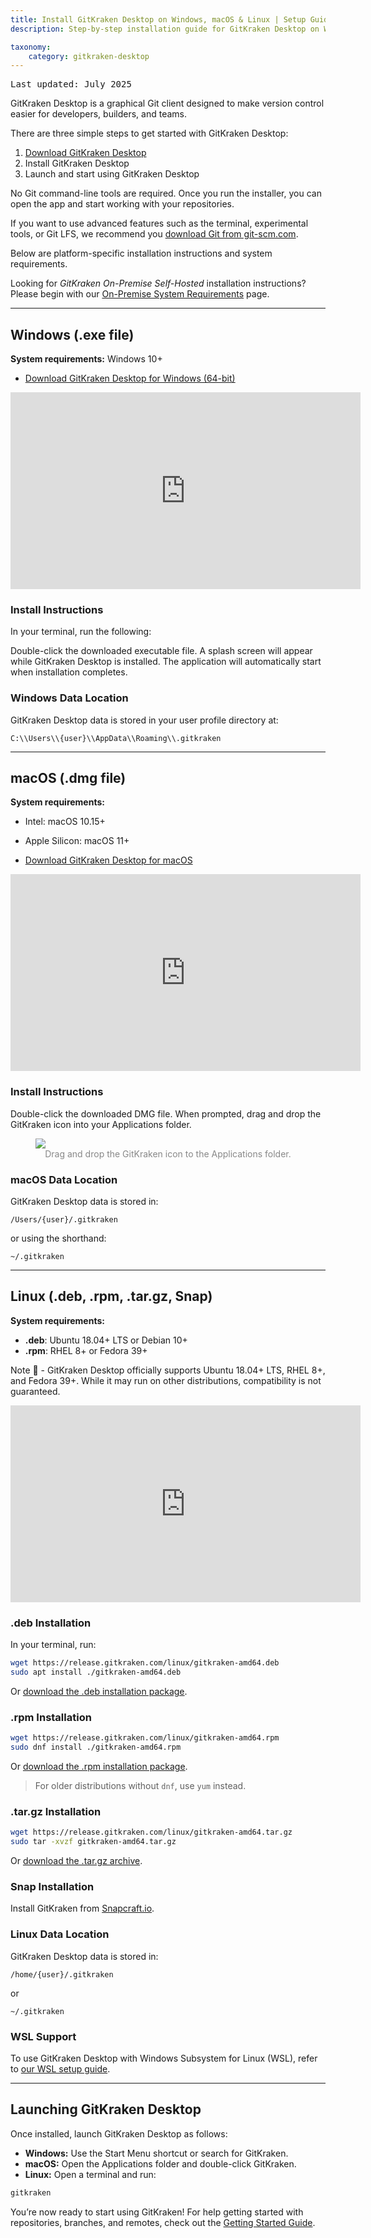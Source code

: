 ```yaml
---
title: Install GitKraken Desktop on Windows, macOS & Linux | Setup Guide
description: Step-by-step installation guide for GitKraken Desktop on Windows, macOS, and Linux. Includes system requirements, video tutorials, and tips for WSL users.

taxonomy:
    category: gitkraken-desktop
---
```

<kbd>Last updated: July 2025</kbd>

GitKraken Desktop is a graphical Git client designed to make version control easier for developers, builders, and teams.

There are three simple steps to get started with GitKraken Desktop:

1. [Download GitKraken Desktop](https://gitkraken.com/download?product=gitkraken&source=help_center)
2. Install GitKraken Desktop
3. Launch and start using GitKraken Desktop

No Git command-line tools are required. Once you run the installer, you can open the app and start working with your repositories.

If you want to use advanced features such as the terminal, experimental tools, or Git LFS, we recommend you [download Git from git-scm.com](https://git-scm.com/).

Below are platform-specific installation instructions and system requirements.

<div class='callout callout--basic'>
    <p>Looking for <em>GitKraken On-Premise Self-Hosted</em> installation instructions? Please begin with our <a href="/enterprise/system-requirements">On-Premise System Requirements</a> page.</p>
</div>

---

## Windows (.exe file)

**System requirements:** Windows 10+

- [Download GitKraken Desktop for Windows (64-bit)](https://gitkraken.com/download/windows64)

<div class='embed-container embed-container--16-9'>
    <iframe width="560" height="315" src="https://www.youtube.com/embed/obIK_732_9M?ecver=1" frameborder="0" allowfullscreen></iframe>
</div>

### Install Instructions

In your terminal, run the following:

Double-click the downloaded executable file. A splash screen will appear while GitKraken Desktop is installed. The application will automatically start when installation completes.

### Windows Data Location

GitKraken Desktop data is stored in your user profile directory at:

```
C:\\Users\\{user}\\AppData\\Roaming\\.gitkraken
```

---

## macOS (.dmg file)

**System requirements:**
- Intel: macOS 10.15+
- Apple Silicon: macOS 11+

- [Download GitKraken Desktop for macOS](https://gitkraken.com/download/mac?product=gitkraken&source=help_center)

<div class='embed-container embed-container--16-9'>
    <iframe width="560" height="315" src="https://www.youtube.com/embed/22HD1ZnNytk?ecver=1" frameborder="0" allowfullscreen></iframe>
</div>

### Install Instructions

Double-click the downloaded DMG file. When prompted, drag and drop the GitKraken icon into your Applications folder.

<figure class='figure center'>
    <img src="/wp-content/uploads/mac-install.png" class="help-center-img img-bordered">
    <figcaption style="text-align: center; color: #888;">Drag and drop the GitKraken icon to the Applications folder.</figcaption>
</figure>

### macOS Data Location

GitKraken Desktop data is stored in:

```
/Users/{user}/.gitkraken
```

or using the shorthand:

```
~/.gitkraken
```

---

## Linux (.deb, .rpm, .tar.gz, Snap)

**System requirements:**
- **.deb**: Ubuntu 18.04+ LTS or Debian 10+
- **.rpm**: RHEL 8+ or Fedora 39+

<div class='callout callout--warning'>
    <p>Note 📝 - GitKraken Desktop officially supports Ubuntu 18.04+ LTS, RHEL 8+, and Fedora 39+. While it may run on other distributions, compatibility is not guaranteed.</p>
</div>

<div class='embed-container embed-container--16-9'>
    <iframe width="560" height="315" src="https://www.youtube.com/embed/Cx4aQzlMSw4?ecver=1" frameborder="0" allowfullscreen></iframe>
</div>

### .deb Installation
In your terminal, run:
```bash
wget https://release.gitkraken.com/linux/gitkraken-amd64.deb
sudo apt install ./gitkraken-amd64.deb
```
Or [download the .deb installation package](https://gitkraken.com/download/linux-deb?product=gitkraken&source=help_center).

### .rpm Installation
```bash
wget https://release.gitkraken.com/linux/gitkraken-amd64.rpm
sudo dnf install ./gitkraken-amd64.rpm
```
Or [download the .rpm installation package](https://gitkraken.com/download/linux-rpm?product=gitkraken&source=help_center).

> For older distributions without `dnf`, use `yum` instead.

### .tar.gz Installation
```bash
wget https://release.gitkraken.com/linux/gitkraken-amd64.tar.gz
sudo tar -xvzf gitkraken-amd64.tar.gz
```
Or [download the .tar.gz archive](https://gitkraken.com/download/linux-gzip?product=gitkraken&source=help_center).

### Snap Installation

Install GitKraken from [Snapcraft.io](https://snapcraft.io/gitkraken?product=gitkraken&source=help_center).

### Linux Data Location

GitKraken Desktop data is stored in:

```
/home/{user}/.gitkraken
```

or

```
~/.gitkraken
```

### WSL Support

To use GitKraken Desktop with Windows Subsystem for Linux (WSL), refer to [our WSL setup guide](https://help.gitkraken.com/gitkraken-desktop/windows-subsystem-for-linux/).

---

## Launching GitKraken Desktop

Once installed, launch GitKraken Desktop as follows:

- **Windows:** Use the Start Menu shortcut or search for GitKraken.
- **macOS:** Open the Applications folder and double-click GitKraken.
- **Linux:** Open a terminal and run:

```bash
gitkraken
```

You’re now ready to start using GitKraken! For help getting started with repositories, branches, and remotes, check out the [Getting Started Guide](https://help.gitkraken.com/gitkraken-client/introduction-to-gitkraken-client/).

